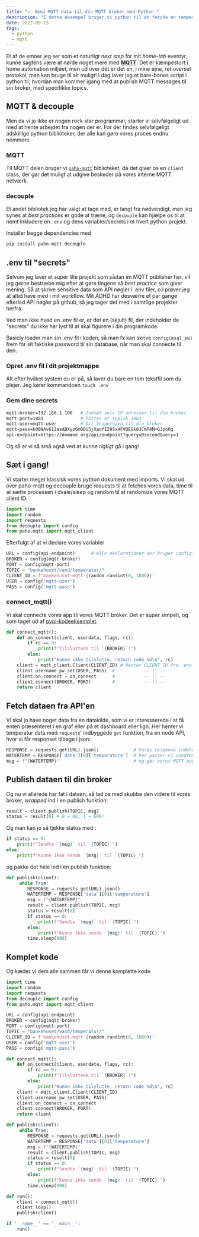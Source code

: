 ```yaml
---
title: "📈 Send MQTT data til din MQTT broker med Python "
description: "I dette eksempel bruger vi python til at fetche en temperatur fra en online API, og sender dataen til Home Asssistant via MQTT, med et python script."
date: 2022-09-15
tags:
  - python
  - mqtt
---
```


Et af de emner jeg ser som et naturligt _next step_ for mit _home-lab_ eventyr, kunne sagtens være at nørde noget mere med [**MQTT**](https://www.youtube.com/watch?v=NXyf7tVsi10). Det er kæmpestort i home automation miljøet, men ud over dét er det en, i mine øjne, ret overset protokol, man kan bruge til alt muligt! I dag laver jeg et bare-bones script i python til, hvordan man kommer igang med at publish MQTT messages til sin broker, med specifikke topics.

## MQTT & decouple

Men da vi jo ikke er nogen rock star programmør, starter vi selvfølgeligt ud med at hente arbejdet fra nogen der er. For der findes selvfølgeligt adskillige python biblioteker, der alle kan gøre vores proces endnu nemmere.

### MQTT

Til MQTT delen bruger vi [`paho-mqtt`](https://pypi.org/project/paho-mqtt/) biblioteket, da det giver os en `client` class, der gør det muligt at udgive beskeder på vores interne MQTT netværk.

### decouple

Et andet bibliotek jeg har valgt at tage med, er langt fra nødvendigt, men jeg synes at _best practices_ er gode at træne, og `decouple` kan hjælpe os til at nemt inkludere en `.env` og dens variabler/secrets i et hvert python projekt.

Installer begge dependencies med

```bash
pip install paho-mqtt decouple
```

## .env til "secrets"

Selvom jeg laver et super lille projekt som sådan en MQTT publisher her, vil jeg gerne bestræbe mig efter at gøre tingene så _best practice_ som giver mening. Så at skrive sensitive data som API nøgler i .env filer, o.l prøver jeg at altid have med i mit workflow. Mit ADHD har desværre et par gange efterlad API nøgler på github, så jeg tager det med i samtlige projekter herfra.

Ved man ikke hvad en .env fil er, er det en (skjult) fil, der indeholder de "secrets" du ikke har lyst til at skal figurere i din programkode.

Basicly loader man sin .env fil i koden, så man fx kan skrive `config(msql_pw)` frem for sit faktiske password til sin database, når man skal connecte til den.

### Opret .env fil i dit projektmappe

Alt efter hvilket system du er på, så laver du bare en tom tekstfil som du plejer.
Jeg kører kommandoen
`touch .env`

### Gem dine secrets

```bash
mqtt-broker=192.168.1.100   # Indsæt selv IP adressen til din broker
mqtt-port=1883              # Porten er typisk 1883
mqtt-user=mqtt-user         # Dit brugernavn til din broker
mqtt-pass=k0BNAv612asABXyo6mODi5jXaofI29SxHFVOEGk8JCmF4M+GJpo0g
api-endpoint=https://domæne.org/api/endpoint?query=0secondQuery=1

```

Og så er vi så små også ved at kunne _rigtigt_ gå i gang!

## Sæt i gang!

Vi starter meget klassisk vores python dokument med imports. Vi skal ud over paho-mqtt og decouple bruge requests til at fetches vores data, time til at sætte processen i dvale/sleep og random til at randomize vores MQTT client ID. 

```py
import time
import random
import requests
from decouple import config
from paho.mqtt import mqtt_client
```

Efterfulgt af at vi declare vores variabler

```py
URL = config(api-endpoint)      # Alle deklarationer der bruger config(#foo) hentes fra .env
BROKER = config(mqtt-broker)
PORT = config(mqtt-port)
TOPIC = "bankehuset/vand/temperatur/"
CLIENT_ID = f'bankehuset-mqtt-{random.randint(0, 1000)}'
USER = config('mqtt-user')
PASS = config('mqtt-pass')
```

### connect_mqtt()
Vi skal connecte vores app til vores MQTT broker. Det er super simpelt, og som taget ud af [pypi-kodeeksemplet](https://pypi.org/project/paho-mqtt/#usage-and-api).
```python
def connect_mqtt():
    def on_connect(client, userdata, flags, rc):
        if rc == 0:
            print(f"Tilsluttede til `{BROKER}`!")
        else:
            print("Kunne ikke tilslutte, return code %d\n", rc)
    client = mqtt_client.Client(CLIENT_ID) # Henter CLIENT ID fra .env
    client.username_pw_set(USER, PASS)  #           -- || --
    client.on_connect = on_connect      #           -- || --
    client.connect(BROKER, PORT)        #           -- || --
    return client
```



## Fetch dataen fra API'en
Vi skal jo have noget data fra en datakilde, som vi er interesserede i at få enten præsenteret i en graf eller på et dashboard eller lign. Her henter vi temperatur data med `requests`' indbyggede `get` funktion, fra en node API, hvor vi får responset tilbage i json: 
```py
RESPONSE = requests.get(URL).json()             # Vores response indeholde andre 
WATERTEMP = RESPONSE['data'][0]['temperature']  # her parser vi vandtemperaturen 
msg = f"{WATERTEMP}"                            # og gør vores MQTT payload klar   
```
## Publish dataen til din broker
Og nu vi allerede har fat i dataen, så lad os med  skubbe den videre til vores broker, _wrapped_ ind i en publish funktion:
```py
result = client.publish(TOPIC, msg)
status = result[0] # 0 = OK, 1 = ERR!
```
Og man kan jo så tjekke status med :
```py
if status == 0:
    print(f"Sendte `{msg}` til `{TOPIC}`")
else:
    print(f"Kunne ikke sende `{msg}` til `{TOPIC}`")
```
og pakke det hele ind i en publish funktion:
```py
def publish(client):
     while True:
        RESPONSE = requests.get(URL).json()
        WATERTEMP = RESPONSE['data'][0]['temperature']
        msg = f"{WATERTEMP}"
        result = client.publish(TOPIC, msg)
        status = result[0]
        if status == 0:
            print(f"Sendte `{msg}` til `{TOPIC}`")
        else:
            print(f"Kunne ikke sende `{msg}` til `{TOPIC}`")
        time.sleep(900)
```


## Komplet kode
Og kæder vi dem alle sammen får vi denne komplette kode

```python
import time
import random
import requests
from decouple import config
from paho.mqtt import mqtt_client

URL = config(api-endpoint)
BROKER = config(mqtt-broker)
PORT = config(mqtt-port)
TOPIC = "bankehuset/vand/temperatur/"
CLIENT_ID = f'bankehuset-mqtt-{random.randint(0, 1000)}'
USER = config('mqtt-user')
PASS = config('mqtt-pass')

def connect_mqtt():
    def on_connect(client, userdata, flags, rc):
        if rc == 0:
            print(f"Tilsluttede til `{BROKER}`!")
        else:
            print("Kunne ikke tilslutte, return code %d\n", rc)
    client = mqtt_client.Client(CLIENT_ID)
    client.username_pw_set(USER, PASS)
    client.on_connect = on_connect
    client.connect(BROKER, PORT)
    return client

def publish(client):
     while True:
        RESPONSE = requests.get(URL).json()
        WATERTEMP = RESPONSE['data'][0]['temperature']
        msg = f"{WATERTEMP}"
        result = client.publish(TOPIC, msg)
        status = result[0]
        if status == 0:
            print(f"Sendte `{msg}` til `{TOPIC}`")
        else:
            print(f"Kunne ikke sende `{msg}` til `{TOPIC}`")
        time.sleep(900)

def run():
    client = connect_mqtt()
    client.loop()
    publish(client)

if '__name__' == '__main__':
    run()
```
